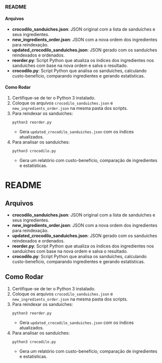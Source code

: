 ### README

#### Arquivos

- **crocodilo_sanduiches.json**: JSON original com a lista de sanduíches e seus ingredientes.
- **new_ingredients_order.json**: JSON com a nova ordem dos ingredientes para reindexação.
- **updated_crocodilo_sanduiches.json**: JSON gerado com os sanduíches reindexados e ordenados.
- **reorder.py**: Script Python que atualiza os índices dos ingredientes nos sanduíches com base na nova ordem e salva o resultado.
- **crocodilo.py**: Script Python que analisa os sanduíches, calculando custo-benefício, comparando ingredientes e gerando estatísticas.

#### Como Rodar

1. Certifique-se de ter o Python 3 instalado.
2. Coloque os arquivos `crocodilo_sanduiches.json` e `new_ingredients_order.json` na mesma pasta dos scripts.
3. Para reindexar os sanduíches:
   ```bash
   python3 reorder.py
   ```
   - Gera `updated_crocodilo_sanduiches.json` com os índices atualizados.
4. Para analisar os sanduíches:
   ```bash
   python3 crocodilo.py
   ```
   - Gera um relatório com custo-benefício, comparação de ingredientes e estatísticas.


# README

## Arquivos

- **crocodilo_sanduiches.json**: JSON original com a lista de sanduíches e seus ingredientes.
- **new_ingredients_order.json**: JSON com a nova ordem dos ingredientes para reindexação.
- **updated_crocodilo_sanduiches.json**: JSON gerado com os sanduíches reindexados e ordenados.
- **reorder.py**: Script Python que atualiza os índices dos ingredientes nos sanduíches com base na nova ordem e salva o resultado.
- **crocodilo.py**: Script Python que analisa os sanduíches, calculando custo-benefício, comparando ingredientes e gerando estatísticas.

## Como Rodar

1. Certifique-se de ter o Python 3 instalado.
2. Coloque os arquivos `crocodilo_sanduiches.json` e `new_ingredients_order.json` na mesma pasta dos scripts.
3. Para reindexar os sanduíches:
   ```bash
   python3 reorder.py
   ```
   - Gera `updated_crocodilo_sanduiches.json` com os índices atualizados.
4. Para analisar os sanduíches:
   ```bash
   python3 crocodilo.py
   ```
   - Gera um relatório com custo-benefício, comparação de ingredientes e estatísticas.
